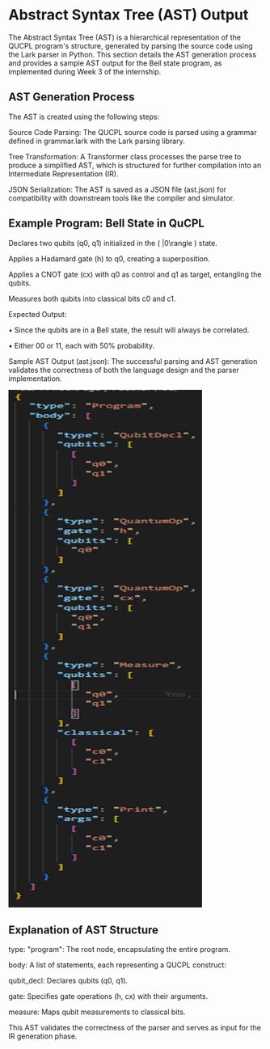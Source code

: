 # Abstract Syntax Tree (AST) Output

The Abstract Syntax Tree (AST) is a hierarchical representation of the QUCPL program's structure, generated by parsing the source code using the Lark parser in Python. This section details the AST generation process and provides a sample AST output for the Bell state program, as implemented during Week 3 of the internship.

## AST Generation Process

The AST is created using the following steps:

Source Code Parsing: The QUCPL source code is parsed using a grammar defined in grammar.lark with the Lark parsing library.

Tree Transformation: A Transformer class processes the parse tree to produce a simplified AST, which is structured for further compilation into an Intermediate Representation (IR).

JSON Serialization: The AST is saved as a JSON file (ast.json) for compatibility with downstream tools like the compiler and simulator.

## Example Program: Bell State in QuCPL

Declares two qubits (q0, q1) initialized in the ( |0\rangle ) state.

Applies a Hadamard gate (h) to q0, creating a superposition.

Applies a CNOT gate (cx) with q0 as control and q1 as target, entangling the qubits.

Measures both qubits into classical bits c0 and c1.

Expected Output:

• Since the qubits are in a Bell state, the result will always be correlated.

• Either 00 or 11, each with 50% probability.

Sample AST Output (ast.json): The successful parsing and AST generation validates the correctness of both the language design and the parser implementation.

![alt text](images/ast.png)

## Explanation of AST Structure

type: "program": The root node, encapsulating the entire program.

body: A list of statements, each representing a QUCPL construct:

qubit_decl: Declares qubits (q0, q1).

gate: Specifies gate operations (h, cx) with their arguments.

measure: Maps qubit measurements to classical bits.

This AST validates the correctness of the parser and serves as input for the IR generation phase.
